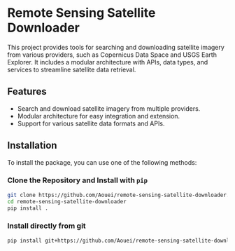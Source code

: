 # Remote Sensing Satellite Downloader

This project provides tools for searching and downloading satellite imagery from various providers, such as Copernicus Data Space and USGS Earth Explorer. It includes a modular architecture with APIs, data types, and services to streamline satellite data retrieval.

## Features

- Search and download satellite imagery from multiple providers.
- Modular architecture for easy integration and extension.
- Support for various satellite data formats and APIs.

## Installation

To install the package, you can use one of the following methods:

### Clone the Repository and Install with `pip`

```bash
git clone https://github.com/Aouei/remote-sensing-satellite-downloader.git
cd remote-sensing-satellite-downloader
pip install .
```

### Install directly from git
```bash
pip install git+https://github.com/Aouei/remote-sensing-satellite-downloader.git
```